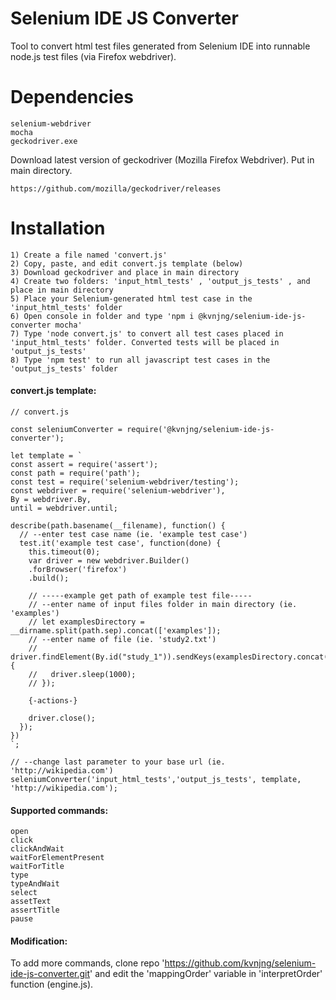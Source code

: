 # Selenium IDE JS Converter
Tool to convert html test files generated from Selenium IDE into runnable node.js test files (via Firefox webdriver).

# Dependencies 
```
selenium-webdriver
mocha
geckodriver.exe
```
Download latest version of geckodriver (Mozilla Firefox Webdriver). Put in main directory.

```
https://github.com/mozilla/geckodriver/releases
```

# Installation
```
1) Create a file named 'convert.js'
2) Copy, paste, and edit convert.js template (below)
3) Download geckodriver and place in main directory
4) Create two folders: 'input_html_tests' , 'output_js_tests' , and place in main directory
5) Place your Selenium-generated html test case in the 'input_html_tests' folder
6) Open console in folder and type 'npm i @kvnjng/selenium-ide-js-converter mocha'
7) Type 'node convert.js' to convert all test cases placed in 'input_html_tests' folder. Converted tests will be placed in 'output_js_tests'
8) Type 'npm test' to run all javascript test cases in the 'output_js_tests' folder
```

#### convert.js template:
```
// convert.js

const seleniumConverter = require('@kvnjng/selenium-ide-js-converter');

let template = `
const assert = require('assert');
const path = require('path');
const test = require('selenium-webdriver/testing');
const webdriver = require('selenium-webdriver'),
By = webdriver.By,
until = webdriver.until;

describe(path.basename(__filename), function() {
  // --enter test case name (ie. 'example test case')
  test.it('example test case', function(done) {
    this.timeout(0);
    var driver = new webdriver.Builder()
    .forBrowser('firefox')
    .build();

    // -----example get path of example test file----- 
    // --enter name of input files folder in main directory (ie. 'examples')  
    // let examplesDirectory = __dirname.split(path.sep).concat(['examples']);
    // --enter name of file (ie. 'study2.txt')
    // driver.findElement(By.id("study_1")).sendKeys(examplesDirectory.concat(['study2.txt']).join(path.sep)).then(function() {
    //   driver.sleep(1000);
    // });

    {-actions-}

    driver.close();
  });
})
`;

// --change last parameter to your base url (ie. 'http://wikipedia.com')
seleniumConverter('input_html_tests','output_js_tests', template, 'http://wikipedia.com');
```

#### Supported commands:
```
open
click
clickAndWait
waitForElementPresent
waitForTitle
type
typeAndWait
select
assetText
assertTitle
pause
```

#### Modification:
To add more commands, clone repo 'https://github.com/kvnjng/selenium-ide-js-converter.git' and edit the 'mappingOrder' variable in 'interpretOrder' function (engine.js).
